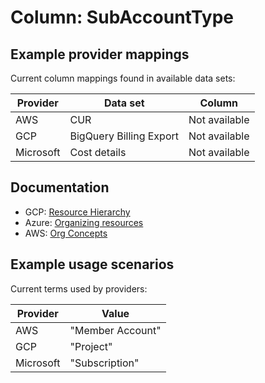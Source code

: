 # Column: SubAccountType

## Example provider mappings

Current column mappings found in available data sets:

| Provider  | Data set                | Column        |
| --------- | ----------------------- | ------------- |
| AWS       | CUR                     | Not available |
| GCP       | BigQuery Billing Export | Not available |
| Microsoft | Cost details            | Not available |

## Documentation

- GCP: [Resource Hierarchy](https://cloud.google.com/resource-manager/docs/cloud-platform-resource-hierarchy#resource-hierarchy-detail)
- Azure: [Organizing resources](https://learn.microsoft.com/azure/cost-management-billing/manage/view-all-accounts)
- AWS: [Org Concepts](https://docs.aws.amazon.com/organizations/latest/userguide/orgs_getting-started_concepts.html)

## Example usage scenarios

Current terms used by providers:

| Provider  | Value            |
| --------- | ---------------- |
| AWS       | "Member Account" |
| GCP       | "Project"        |
| Microsoft | "Subscription"   |
